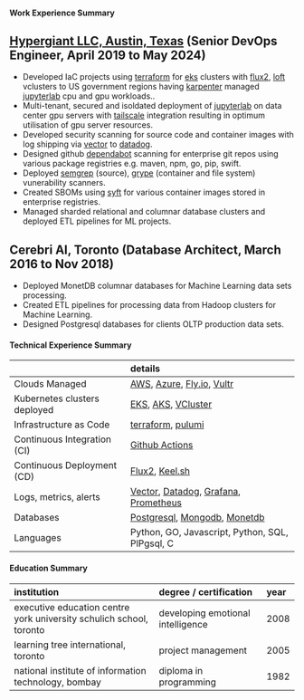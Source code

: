 #### Work Experience Summary

[Hypergiant LLC, Austin, Texas](https://www.hypergiant.com) (Senior DevOps Engineer, April 2019 to May 2024)
---
* Developed IaC projects using [terraform](https://www.terraform.io) for [eks](https://aws.amazon.com/eks) clusters with [flux2](https://fluxcd.io), [loft](https://loft.sh) vclusters to US government regions having [karpenter](https://karpenter.sh) managed [jupyterlab](https://jupyter.org) cpu and gpu workloads..
* Multi-tenant, secured and isoldated deployment of [jupyterlab](https://jupyter.org) on data center gpu servers with [tailscale](https://tailscale.com) integration resulting in optimum utilisation of gpu server resources.
* Developed security scanning for source code and container images with log shipping via [vector](https://vector.dev) to [datadog](https://www.datadoghq.com).
* Designed github [dependabot](https://docs.github.com/en/code-security/getting-started/dependabot-quickstart-guide) scanning for enterprise git repos using various package registries e.g. maven, npm, go, pip, swift.
* Deployed [semgrep](https://semgrep.dev) (source), [grype](https://github.com/anchore/grype) (container and file system) vunerability scanners.
* Created SBOMs using [syft](https://github.com/anchore/syft) for various container images stored in enterprise registries.
* Managed sharded relational and columnar database clusters and deployed ETL pipelines for ML projects.

Cerebri AI, Toronto (Database Architect, March 2016 to Nov 2018)
---
* Deployed MonetDB columnar databases for Machine Learning data sets processing.
* Created ETL pipelines for processing data from Hadoop clusters for Machine Learning.
* Designed Postgresql databases for clients OLTP production data sets.

#### Technical Experience Summary

&nbsp; | details
:--- | :------
Clouds Managed | [AWS](https://aws.amazon.com), [Azure](https://azure.microsoft.com), [Fly.io](https://fly.io), [Vultr](https://www.vultr.com)
Kubernetes clusters deployed | [EKS](https://aws.amazon.com/eks), [AKS](https://azure.microsoft.com/products/kubernetes-service), [VCluster](https://www.vcluster.com)
Infrastructure as Code | [terraform](https://www.terraform.io), [pulumi](https://www.pulumi.com)
Continuous Integration (CI) | [Github Actions](https://github.com/features/actions)
Continuous Deployment (CD) | [Flux2](https://fluxcd.io), [Keel.sh](https://keel.sh)
Logs, metrics, alerts | [Vector](https://vector.dev), [Datadog](https://www.datadoghq.com), [Grafana](https://grafana.com), [Prometheus](https://prometheus.io)
Databases | [Postgresql](https://www.postgresql.org), [Mongodb](https://www.mongodb.com), [Monetdb](https://www.monetdb.org)
Languages | Python, GO, Javascript, Python, SQL, PlPgsql, C

#### Education Summary

institution | degree / certification | year
:---------- | :--------------------- | :---
executive education centre<br>york university schulich school, toronto | developing emotional intelligence | 2008
learning tree international, toronto | project management | 2005
national institute of information technology, bombay | diploma in programming | 1982
